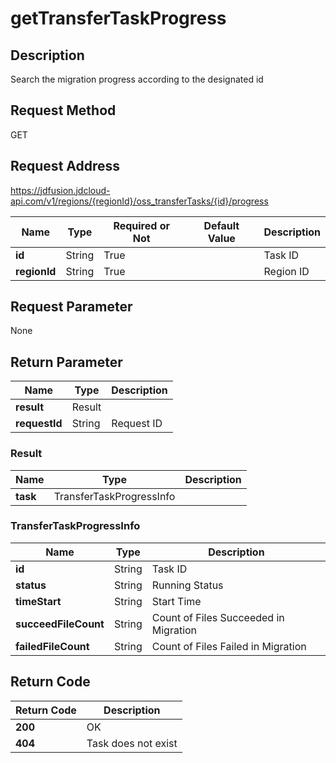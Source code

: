# getTransferTaskProgress


## Description
Search the migration progress according to the designated id

## Request Method
GET

## Request Address
https://jdfusion.jdcloud-api.com/v1/regions/{regionId}/oss_transferTasks/{id}/progress

|Name|Type|Required or Not|Default Value|Description|
|---|---|---|---|---|
|**id**|String|True| |Task ID|
|**regionId**|String|True| |Region ID|

## Request Parameter
None


## Return Parameter
|Name|Type|Description|
|---|---|---|
|**result**|Result| |
|**requestId**|String|Request ID|

### Result
|Name|Type|Description|
|---|---|---|
|**task**|TransferTaskProgressInfo| |
### TransferTaskProgressInfo
|Name|Type|Description|
|---|---|---|
|**id**|String|Task ID|
|**status**|String|Running Status|
|**timeStart**|String|Start Time|
|**succeedFileCount**|String|Count of Files Succeeded in Migration|
|**failedFileCount**|String|Count of Files Failed in Migration|

## Return Code
|Return Code|Description|
|---|---|
|**200**|OK|
|**404**|Task does not exist|
